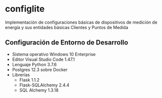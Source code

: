 # configlite
Implementación de configuraciones básicas de dispositivos de medición de energía y sus entidades básicas Clientes y Puntos de Medida

## Configuración de Entorno de Desarrollo
- Sistema operativo Windows 10 Enterprise
- Editor Visual Studio Code 1.47.1
- Lenguaje Python 3.7.6
- Postgres 12.3 sobre Docker 
- Librerías
  - Flask 1.1.2
  - Flask-SQLAlchemy 2.4.4
  - SQL Alchemy 1.3.18
